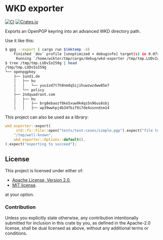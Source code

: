 # WKD exporter

[![CI](https://github.com/wiktor-k/wkd-exporter/actions/workflows/rust.yml/badge.svg)](https://github.com/wiktor-k/wkd-exporter/actions/workflows/rust.yml)
[![Crates.io](https://img.shields.io/crates/v/wkd-exporter)](https://crates.io/crates/wkd-exporter)

Exports an OpenPGP keyring into an advanced WKD directory path.

Use it like this:

```sh
$ gpg --export | cargo run $(mktemp -d)
    Finished `dev` profile [unoptimized + debuginfo] target(s) in 0.07s
     Running `/home/wiktor/tmp/cargo/debug/wkd-exporter /tmp/tmp.LUDvIoI59g`
$ tree /tmp/tmp.LUDvIoI59g | head
/tmp/tmp.LUDvIoI59g
└── openpgpkey
    ├── 1und1.de
    │   ├── hu
    │   │   └── yuu1xd7t7h8nmdq5ijihuwzwzdww85e7
    │   └── policy
    ├── 2ndquadrant.com
    │   ├── hu
    │   │   ├── brg8ebaozf8ke5xuw9k4qs5n96us8sbj
    │   │   ├── wp39wwhpjdb34fbif9i7de4usnndsm14
```

This project can also be used as a library:

```rust
wkd_exporter::export(
     std::fs::File::open("tests/test-cases/simple.pgp").expect("file to exist"),
    "/tmp/well-known",
    wkd_exporter::Options::default(),
).expect("exporting to succeed");
```

## License

This project is licensed under either of:

  - [Apache License, Version 2.0](https://www.apache.org/licenses/LICENSE-2.0),
  - [MIT license](https://opensource.org/licenses/MIT).

at your option.

### Contribution

Unless you explicitly state otherwise, any contribution intentionally
submitted for inclusion in this crate by you, as defined in the
Apache-2.0 license, shall be dual licensed as above, without any
additional terms or conditions.
